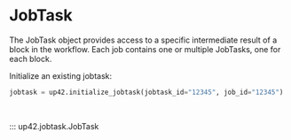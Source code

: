 # JobTask

The JobTask object provides access to a specific intermediate result of a block in the 
workflow. Each job contains one or multiple JobTasks, one for each block.

Initialize an existing jobtask:

```python
jobtask = up42.initialize_jobtask(jobtask_id="12345", job_id="12345")
```

<br>

::: up42.jobtask.JobTask
